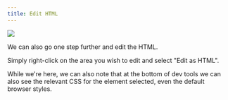 ```yaml
---
title: Edit HTML
---
```


<img class="lg-img" src="../edit-html.png" />

We can also go one step further and edit the HTML.

Simply right-click on the area you wish to edit and select "Edit as HTML".

While we're here, we can also note that at the bottom of dev tools we can also see the relevant CSS for the element selected, even the default browser styles.